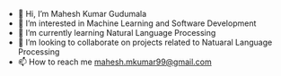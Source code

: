 - 👋 Hi, I’m Mahesh Kumar Gudumala
- 👀 I’m interested in Machine Learning and Software Development
- 🌱 I’m currently learning Natural Language Processing
- 💞️ I’m looking to collaborate on projects related to Natuaral Language Processing
- 📫 How to reach me mahesh.mkumar99@gmail.com

<!---
gk19989/gk19989 is a ✨ special ✨ repository because its `README.md` (this file) appears on your GitHub profile.
You can click the Preview link to take a look at your changes.
--->
